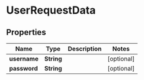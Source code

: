

# UserRequestData

## Properties

Name | Type | Description | Notes
------------ | ------------- | ------------- | -------------
**username** | **String** |  |  [optional]
**password** | **String** |  |  [optional]



